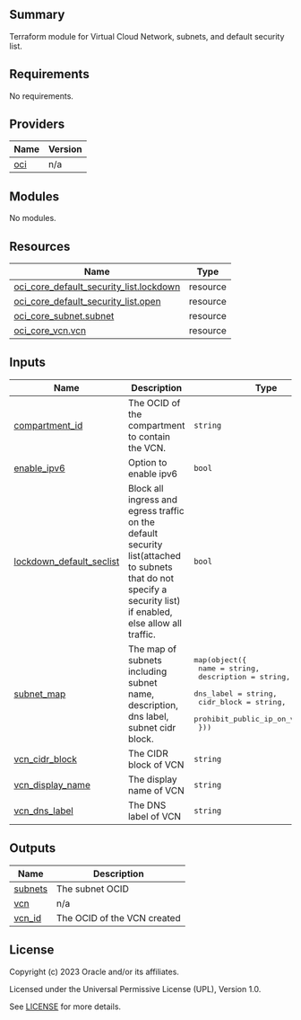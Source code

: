 ## Summary
Terraform module for Virtual Cloud Network, subnets, and default security list.

## Requirements

No requirements.

## Providers

| Name | Version |
|------|---------|
| <a name="provider_oci"></a> [oci](#provider\_oci) | n/a |

## Modules

No modules.

## Resources

| Name | Type |
|------|------|
| [oci_core_default_security_list.lockdown](https://registry.terraform.io/providers/oracle/oci/latest/docs/resources/core_default_security_list) | resource |
| [oci_core_default_security_list.open](https://registry.terraform.io/providers/oracle/oci/latest/docs/resources/core_default_security_list) | resource |
| [oci_core_subnet.subnet](https://registry.terraform.io/providers/oracle/oci/latest/docs/resources/core_subnet) | resource |
| [oci_core_vcn.vcn](https://registry.terraform.io/providers/oracle/oci/latest/docs/resources/core_vcn) | resource |

## Inputs

| Name | Description | Type | Default | Required |
|------|-------------|------|---------|:--------:|
| <a name="input_compartment_id"></a> [compartment\_id](#input\_compartment\_id) | The OCID of the compartment to contain the VCN. | `string` | n/a | yes |
| <a name="input_enable_ipv6"></a> [enable\_ipv6](#input\_enable\_ipv6) | Option to enable ipv6 | `bool` | `false` | no |
| <a name="input_lockdown_default_seclist"></a> [lockdown\_default\_seclist](#input\_lockdown\_default\_seclist) | Block all ingress and egress traffic on the default security list(attached to subnets that do not specify a security list) if enabled, else allow all traffic. | `bool` | `true` | no |
| <a name="input_subnet_map"></a> [subnet\_map](#input\_subnet\_map) | The map of subnets including subnet name, description, dns label, subnet cidr block. | <pre>map(object({<br>    name                       = string,<br>    description                = string,<br>    dns_label                  = string,<br>    cidr_block                 = string,<br>    prohibit_public_ip_on_vnic = bool<br>  }))</pre> | n/a | yes |
| <a name="input_vcn_cidr_block"></a> [vcn\_cidr\_block](#input\_vcn\_cidr\_block) | The CIDR block of VCN | `string` | n/a | yes |
| <a name="input_vcn_display_name"></a> [vcn\_display\_name](#input\_vcn\_display\_name) | The display name of VCN | `string` | n/a | yes |
| <a name="input_vcn_dns_label"></a> [vcn\_dns\_label](#input\_vcn\_dns\_label) | The DNS label of VCN | `string` | n/a | yes |

## Outputs

| Name | Description |
|------|-------------|
| <a name="output_subnets"></a> [subnets](#output\_subnets) | The subnet OCID |
| <a name="output_vcn"></a> [vcn](#output\_vcn) | n/a |
| <a name="output_vcn_id"></a> [vcn\_id](#output\_vcn\_id) | The OCID of the VCN created |

## License

Copyright (c) 2023 Oracle and/or its affiliates.

Licensed under the Universal Permissive License (UPL), Version 1.0.

See [LICENSE](../../LICENSE) for more details.